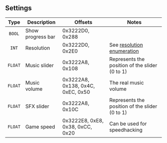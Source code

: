 ## Settings

| Type | Description | Offsets | Notes |
| :--: | ----------- | ------- | ----- |
| `BOOL` | Show progress bar | 0x3222D0, 0x288 |
| `INT` | Resolution | 0x3222D0, 0x2E0 | See [resolution enumeration](/enumerations/resolution.md) |
| `FLOAT` | Music slider | 0x3222A8, 0x108 | Represents the position of the slider (0 to 1) |
| `FLOAT` | Music volume | 0x3222A8, 0x138, 0x4C, 0xEC, 0x50 | The real music volume |
| `FLOAT` | SFX slider | 0x3222A8, 0x10C | Represents the position of the slider (0 to 1) |
| `FLOAT` | Game speed | 0x3222E8, 0xE8, 0x38, 0xCC, 0x20 | Can be used for speedhacking |